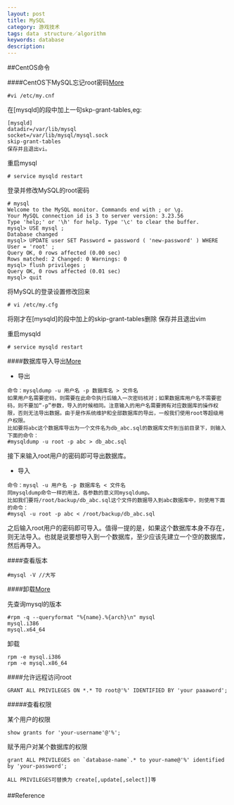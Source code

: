 ```yaml
---
layout: post
title: MySQL
category: 游戏技术
tags: data　structure／algorithm
keywords: database
description: 
---
```


##CentOS命令

####CentOS下MySQL忘记root密码[More](http://www.cnblogs.com/sbaicl/articles/3132010.html)

```
#vi /etc/my.cnf
```
在[mysqld]的段中加上一句skp-grant-tables,eg:

```
[mysqld] 
datadir=/var/lib/mysql 
socket=/var/lib/mysql/mysql.sock 
skip-grant-tables 
保存并且退出vi。
```

重启mysql

```
# service mysqld restart
```

登录并修改MySQL的root密码

```
# mysql 
Welcome to the MySQL monitor. Commands end with ; or \g. 
Your MySQL connection id is 3 to server version: 3.23.56 
Type 'help;' or '\h' for help. Type '\c' to clear the buffer. 
mysql> USE mysql ; 
Database changed 
mysql> UPDATE user SET Password = password ( 'new-password' ) WHERE User = 'root' ; 
Query OK, 0 rows affected (0.00 sec) 
Rows matched: 2 Changed: 0 Warnings: 0 
mysql> flush privileges ; 
Query OK, 0 rows affected (0.01 sec) 
mysql> quit
```

将MySQL的登录设置修改回来

```
# vi /etc/my.cfg
```

将刚才在[mysqld]的段中加上的skip-grant-tables删除 
保存并且退出vim

重启mysqld

```
# service mysqld restart
```

####数据库导入导出[More](http://www.centoscn.com/mysql/2014/0529/3046.html)

* 导出

```
命令：mysqldump -u 用户名 -p 数据库名 > 文件名
如果用户名需要密码，则需要在此命令执行后输入一次密码核对；如果数据库用户名不需要密码，则不要加“-p”参数，导入的时候相同。注意输入的用户名需要拥有对应数据库的操作权限，否则无法导出数据。由于是作系统维护和全部数据库的导出，一般我们使用root等超级用户权限。
比如要将abc这个数据库导出为一个文件名为db_abc.sql的数据库文件到当前目录下，则输入下面的命令：
#mysqldump -u root -p abc > db_abc.sql
```

接下来输入root用户的密码即可导出数据库。


* 导入

```
命令：mysql -u 用户名 -p 数据库名 < 文件名
同mysqldump命令一样的用法，各参数的意义同mysqldump。
比如我们要将/root/backup/db_abc.sql这个文件的数据导入到abc数据库中，则使用下面的命令：
#mysql -u root -p abc < /root/backup/db_abc.sql
```

之后输入root用户的密码即可导入。值得一提的是，如果这个数据库本身不存在，则无法导入。也就是说要想导入到一个数据库，至少应该先建立一个空的数据库，然后再导入。

####查看版本

```
#mysql -V //大写
```

####卸载[More](http://linuxhostingsupport.net/blog/rpm-remove-error-specifies-multiple-packages)

先查询mysql的版本

```
#rpm -q --queryformat "%{name}.%{arch}\n" mysql
mysql.i386
mysql.x64_64
```

卸载

```
rpm -e mysql.i386
rpm -e mysql.x86_64
```

####允许远程访问root

```
GRANT ALL PRIVILEGES ON *.* TO root@'%' IDENTIFIED BY 'your paaaword';
```


#####查看权限

某个用户的权限

```
show grants for 'your-username'@'%';  
```

赋予用户对某个数据库的权限

```
grant ALL PRIVILEGES on `database-name`.* to your-name@'%' identified by 'your-password';

ALL PRIVILEGES可替换为 create[,update[,select]]等
```

####
##Reference
